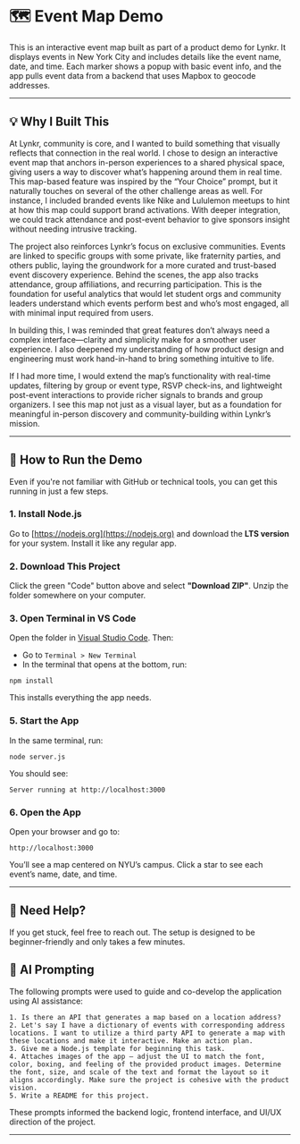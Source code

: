 # 🗺️ Event Map Demo

This is an interactive event map built as part of a product demo for Lynkr. It displays events in New York City and includes details like the event name, date, and time. Each marker shows a popup with basic event info, and the app pulls event data from a backend that uses Mapbox to geocode addresses.

---

## 💡 Why I Built This

At Lynkr, community is core, and I wanted to build something that visually reflects that connection in the real world. I chose to design an interactive event map that anchors in-person experiences to a shared physical space, giving users a way to discover what’s happening around them in real time. This map-based feature was inspired by the “Your Choice” prompt, but it naturally touches on several of the other challenge areas as well. For instance, I included branded events like Nike and Lululemon meetups to hint at how this map could support brand activations. With deeper integration, we could track attendance and post-event behavior to give sponsors insight without needing intrusive tracking.

The project also reinforces Lynkr’s focus on exclusive communities. Events are linked to specific groups with some private, like fraternity parties, and others public, laying the groundwork for a more curated and trust-based event discovery experience. Behind the scenes, the app also tracks attendance, group affiliations, and recurring participation. This is the foundation for useful analytics that would let student orgs and community leaders understand which events perform best and who’s most engaged, all with minimal input required from users.

In building this, I was reminded that great features don’t always need a complex interface—clarity and simplicity make for a smoother user experience. I also deepened my understanding of how product design and engineering must work hand-in-hand to bring something intuitive to life.

If I had more time, I would extend the map’s functionality with real-time updates, filtering by group or event type, RSVP check-ins, and lightweight post-event interactions to provide richer signals to brands and group organizers. I see this map not just as a visual layer, but as a foundation for meaningful in-person discovery and community-building within Lynkr’s mission.

---

## 🚀 How to Run the Demo

Even if you're not familiar with GitHub or technical tools, you can get this running in just a few steps.

### 1. Install Node.js
Go to [https://nodejs.org](https://nodejs.org) and download the **LTS version** for your system. Install it like any regular app.

### 2. Download This Project
Click the green "Code" button above and select **"Download ZIP"**. Unzip the folder somewhere on your computer.

### 3. Open Terminal in VS Code
Open the folder in [Visual Studio Code](https://code.visualstudio.com). Then:
- Go to `Terminal > New Terminal`
- In the terminal that opens at the bottom, run:

```
npm install
```

This installs everything the app needs.

### 5. Start the App
In the same terminal, run:

```
node server.js
```

You should see:
```
Server running at http://localhost:3000
```

### 6. Open the App
Open your browser and go to:
```
http://localhost:3000
```

You’ll see a map centered on NYU’s campus. Click a star to see each event’s name, date, and time.

---

## 🙋 Need Help?
If you get stuck, feel free to reach out. The setup is designed to be beginner-friendly and only takes a few minutes.

## 🧠 AI Prompting

The following prompts were used to guide and co-develop the application using AI assistance:

```
1. Is there an API that generates a map based on a location address?
2. Let's say I have a dictionary of events with corresponding address locations. I want to utilize a third party API to generate a map with these locations and make it interactive. Make an action plan.
3. Give me a Node.js template for beginning this task.
4. Attaches images of the app — adjust the UI to match the font, color, boxing, and feeling of the provided product images. Determine the font, size, and scale of the text and format the layout so it aligns accordingly. Make sure the project is cohesive with the product vision.
5. Write a README for this project.
```

These prompts informed the backend logic, frontend interface, and UI/UX direction of the project.

---

